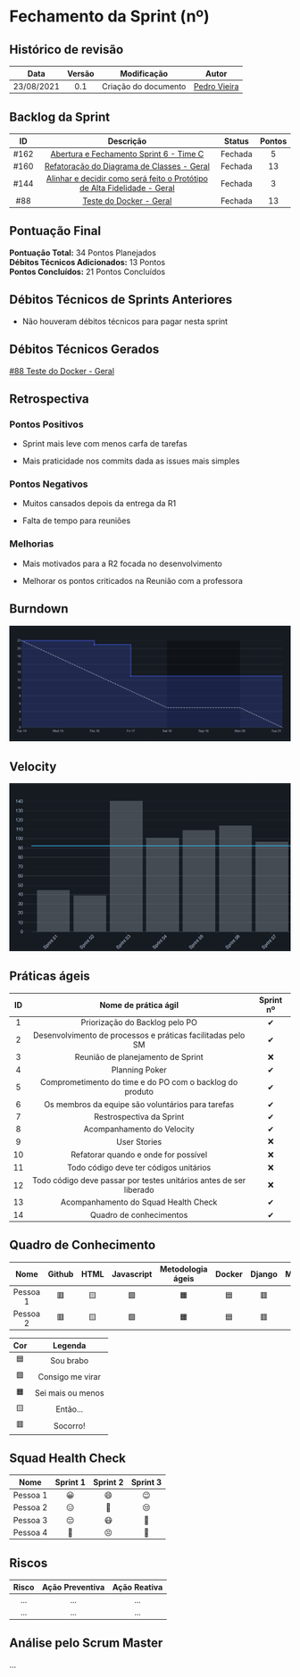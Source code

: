 # Fechamento da Sprint (nº)

## Histórico de revisão

| **Data** |  **Versão** | **Modificação**  |  **Autor** |
|:-:|:-:|:-:|:-:|
|    23/08/2021   |  0.1 | Criação do documento  | [Pedro Vieira](https://github.com/Pedro-V8) |

## Backlog da Sprint 

| **ID** |  **Descrição** | **Status**  |  **Pontos** |
|:-:|:-:|:-:|:-:|
|    #162   |  [Abertura e Fechamento Sprint 6 - Time C](https://github.com/fga-eps-mds/2021-1-hospitalar/issues/162) | Fechada  | 5 |
|    #160   |  [Refatoração do Diagrama de Classes - Geral](https://github.com/fga-eps-mds/2021-1-hospitalar/issues/160) | Fechada  | 13 |
|    #144   |  [Alinhar e decidir como será feito o Protótipo de Alta Fidelidade - Geral](https://github.com/fga-eps-mds/2021-1-hospitalar/issues/144) | Fechada  | 3 |
|    #88        | [Teste do Docker - Geral](https://github.com/fga-eps-mds/2021-1-hospitalar/issues/88) | Fechada | 13  |


## Pontuação Final

**Pontuação Total:** 34 Pontos Planejados <br>
**Débitos Técnicos Adicionados:** 13 Pontos <br>
**Pontos Concluídos:** 21 Pontos Concluídos <br>

## Débitos Técnicos de Sprints Anteriores

- Não houveram débitos técnicos para pagar nesta sprint


## Débitos Técnicos Gerados

[#88 Teste do Docker - Geral](https://github.com/fga-eps-mds/2021-1-hospitalar/issues/88) 

## Retrospectiva

### Pontos Positivos

- Sprint mais leve com menos carfa de tarefas

- Mais praticidade nos commits dada as issues mais simples

### Pontos Negativos

- Muitos cansados depois da entrega da R1

- Falta de tempo para reuniões

### Melhorias

- Mais motivados para a R2 focada no desenvolvimento

- Melhorar os pontos criticados na Reunião com a professora

## Burndown

![burn](/docs/assets/sprints/time_c/sprint_7/burndown.png)
  
## Velocity

![velocity](/docs/assets/sprints/time_c/sprint_7/velocity.png)
  
## Práticas ágeis
  
|ID    | Nome de prática ágil    | Sprint nº |
| :-: | :-: | :-: |
| 1    | Priorização do Backlog pelo PO | &#10004; |
| 2    | Desenvolvimento de processos e práticas facilitadas pelo SM | &#10004; |
| 3    | Reunião de planejamento de Sprint | &#10060; |
| 4    | Planning Poker | &#10004; |
| 5    | Comprometimento do time e do PO com o backlog do produto | &#10004; |
| 6    | Os membros da equipe são voluntários para tarefas | &#10004; |
| 7    | Restrospectiva da Sprint | &#10004; |
| 8    | Acompanhamento do Velocity | &#10004; |
| 9    | User Stories | &#10060; |
| 10 |    Refatorar quando e onde for possível | &#10060; |
| 11 | Todo código deve ter códigos unitários | &#10060; |
| 12 |    Todo código deve passar por testes unitários antes de ser liberado | &#10060; |
| 13 |     Acompanhamento do Squad Health Check | &#10004; |
| 14 |    Quadro de conhecimentos| &#10004; |
  
## Quadro de Conhecimento

| Nome | Github | HTML | Javascript | Metodologia ágeis | Docker | Django | Mongodb |
| :-: | :-: | :-: | :-: | :-: | :-: | :-: | :-: |
| Pessoa 1 | &#128997; | &#129000; | &#129001; | &#128999; | &#128998; | &#128997; | &#128997; | 
| Pessoa 2 | &#128997; | &#129000; | &#129001; | &#128999; | &#128998; | &#128997; | &#128997; | 


| Cor | Legenda |
| :-: | :-: |
| &#128998; | Sou brabo |
| &#129001;| Consigo me virar |
| &#128999; | Sei mais ou menos|
| &#129000;  | Então... |
| &#128997; | Socorro!|
  
## Squad Health Check
  
| Nome | Sprint 1 | Sprint 2 | Sprint 3 |
| :-: | :-: | :-: | :-: |
| Pessoa 1 | &#128512; | &#128516; | &#128521; |
| Pessoa 2 | &#128529; | &#129320; | &#128530; |
| Pessoa 3 | &#128532; | &#128567; | &#129314; |
| Pessoa 4 | &#129395; | &#128547; | &#129321; |


## Riscos

|  **Risco**  | **Ação Preventiva** |	**Ação Reativa** |
|:-:|:-:|:-:|
| ... | ... | ... |
| ... | ... | ... |
  
<!-- ## Burndown de Riscos (???) -->

## Análise pelo Scrum Master

...
